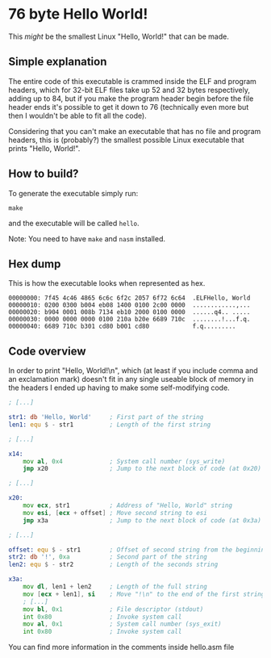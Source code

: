# 76 byte Hello World!
This *might* be the smallest Linux "Hello, World!" that can be made.

## Simple explanation 
The entire code of this executable is crammed inside the ELF and program headers, which for 32-bit ELF files take up 52 and 32 bytes respectively, adding up to 84, but if you make the program header begin before the file header ends it's possible to get it down to 76 (technically even more but then I wouldn't be able to fit all the code). 

Considering that you can't make an executable that has no file and program headers, this is (probably?) the smallest possible Linux executable that prints "Hello, World!".

## How to build?
To generate the executable simply run:
```
make
```
and the executable will be called `hello`. 

Note: You need to have `make` and `nasm` installed.

## Hex dump
This is how the executable looks when represented as hex.
```
00000000: 7f45 4c46 4865 6c6c 6f2c 2057 6f72 6c64  .ELFHello, World
00000010: 0200 0300 b004 eb08 1400 0100 2c00 0000  ............,...
00000020: b904 0001 008b 7134 eb10 2000 0100 0000  ......q4.. .....
00000030: 0000 0000 0000 0100 210a b20e 6689 710c  ........!...f.q.
00000040: 6689 710c b301 cd80 b001 cd80            f.q.........
```

## Code overview
In order to print "Hello, World!\n", which (at least if you include comma and an exclamation mark) doesn't fit in any single useable block of memory in the headers I ended up having to make some self-modifying code.
```asm
; [...]

str1: db 'Hello, World'     ; First part of the string
len1: equ $ - str1          ; Length of the first string

; [...]

x14:
    mov al, 0x4             ; System call number (sys_write)
    jmp x20                 ; Jump to the next block of code (at 0x20)

; [...]

x20:
    mov ecx, str1           ; Address of "Hello, World" string
    mov esi, [ecx + offset] ; Move second string to esi
    jmp x3a                 ; Jump to the next block of code (at 0x3a)

; [...]

offset: equ $ - str1        ; Offset of second string from the beginning of the first
str2: db '!', 0xa           ; Second part of the string
len2: equ $ - str2          ; Length of the seconds string

x3a:
    mov dl, len1 + len2     ; Length of the full string
    mov [ecx + len1], si    ; Move "!\n" to the end of the first string
    ; [...]
    mov bl, 0x1             ; File descriptor (stdout)
    int 0x80                ; Invoke system call
    mov al, 0x1             ; System call number (sys_exit)
    int 0x80                ; Invoke system call
```
You can find more information in the comments inside hello.asm file

